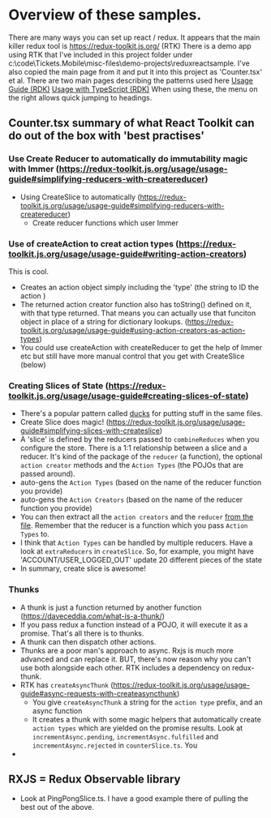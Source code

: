 ﻿# Overview of these samples.
There are many ways you can set up react / redux. 
It appears that the main killer redux tool is https://redux-toolkit.js.org/ (RTK)
There is a demo app using RTK that I've included in this project folder under c:\code\Tickets.Mobile\misc-files\demo-projects\reduxreactsample\. I've also copied the main page from it and put it into this project as 'Counter.tsx' et al. 
There are two main pages describing the patterns used here
[Usage Guide (RDK)](https://redux-toolkit.js.org/usage/usage-guide)
[Usage with TypeScript (RDK)](https://redux-toolkit.js.org/usage/usage-guide)
When using these, the menu on the right allows quick jumping to headings. 



## Counter.tsx summary of what React Toolkit can do out of the box with 'best practises'
### Use Create Reducer to automatically do immutability magic with Immer (https://redux-toolkit.js.org/usage/usage-guide#simplifying-reducers-with-createreducer)
 - Using CreateSlice to automatically (https://redux-toolkit.js.org/usage/usage-guide#simplifying-reducers-with-createreducer)
     - Create reducer functions which user Immer  

### Use of createAction to creat action types (https://redux-toolkit.js.org/usage/usage-guide#writing-action-creators)
This is cool. 
   - Creates an action object simply including the 'type' (the string to ID the action )
   - The returned action creator function also has toString() defined on it, with that type returned. That means you can actually use that funciton object in place of a string for dictionary lookups. (https://redux-toolkit.js.org/usage/usage-guide#using-action-creators-as-action-types)
   - You could use createAction with createReducer to get the help of Immer etc but still have more manual control that you get with CreateSlice (below)

### Creating Slices of State (https://redux-toolkit.js.org/usage/usage-guide#creating-slices-of-state)
  - There's a popular pattern called [ducks](https://github.com/erikras/ducks-modular-redux) for putting stuff in the same files. 
  - Create Slice does magic! (https://redux-toolkit.js.org/usage/usage-guide#simplifying-slices-with-createslice)
  - A 'slice' is defined by the reducers passed to `combineReduces` when you configure the store. There is a 1:1 relationship between a slice and a reducer. It's kind of the package of the `reducer` (a function), the optional `action creator` methods and the `Action Types` (the POJOs that are passed around).
  - auto-gens the `Action Types`  (based on the name of the reducer function you provide)
  - auto-gens the `Action Creators` (based on the name of the reducer function you provide)
  - You can then extract all the `action creators` and the `reducer` [from the file](https://redux-toolkit.js.org/usage/usage-guide#exporting-and-using-slices). Remember that the reducer is a function which you pass `Action Types` to.
  - I think that `Action Types` can be handled by multiple reducers. Have a look at `extraReducers` in `createSlice`. So, for example, you might have 'ACCOUNT/USER_LOGGED_OUT' update 20 different pieces of the state 
  - In summary, create slice is awesome!
   
### Thunks
  - A thunk is just a function returned by another function (https://daveceddia.com/what-is-a-thunk/)
  - If you pass redux a function instead of a POJO, it will execute it as a promise. That's all there is to thunks.
  - A thunk can then dispatch other actions. 
  - Thunks are a poor man's approach to async. Rxjs is much more advanced and can replace it. BUT, there's now reason why you can't use both alongside each other. RTK includes a dependency on redux-thunk.
  - RTK has `createAsyncThunk` (https://redux-toolkit.js.org/usage/usage-guide#async-requests-with-createasyncthunk)
    - You give `createAsyncThunk` a string for the `action type` prefix, and an async function
    - It creates a thunk with some magic helpers that automatically create `action types` which are yielded on the promise results. Look at `incrementAsync.pending`, `incrementAsync.fulfilled` and `incrementAsync.rejected` in `counterSlice.ts`. You 
  -
    
  


## RXJS = Redux Observable library
- Look at PingPongSlice.ts. I have a good example there of pulling the best out of the above. 